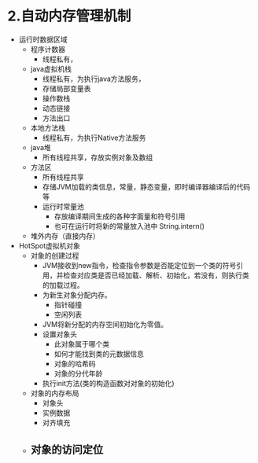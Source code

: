 # 2.自动内存管理机制
- 运行时数据区域
	- 程序计数器
		- 线程私有，
	- java虚拟机栈
		- 线程私有，为执行java方法服务，
		- 存储局部变量表
		- 操作数栈
		- 动态链接
		- 方法出口
	- 本地方法栈
		- 线程私有，为执行Native方法服务
	- java堆
		- 所有线程共享，存放实例对象及数组
	- 方法区
		- 所有线程共享
		- 存储JVM加载的类信息，常量，静态变量，即时编译器编译后的代码等
		- 运行时常量池
			- 存放编译期间生成的各种字面量和符号引用
			- 也可在运行时将新的常量放入池中 String.intern()
	- 堆外内存（直接内存）
- HotSpot虚拟机对象
	- 对象的创建过程
		- JVM接收到new指令，检查指令参数是否能定位到一个类的符号引用，并检查对应类是否已经加载、解析、初始化，若没有，则执行类的加载过程。
		- 为新生对象分配内存。
			- 指针碰撞
			- 空闲列表
		- JVM将新分配的内存空间初始化为零值。
		- 设置对象头
			- 此对象属于哪个类
			- 如何才能找到类的元数据信息
			- 对象的哈希码
			- 对象的分代年龄
		- 执行init方法(类的构造函数对对象的初始化)
	- 对象的内存布局
		- 对象头
		- 实例数据
		- 对齐填充
	- 对象的访问定位
		- 